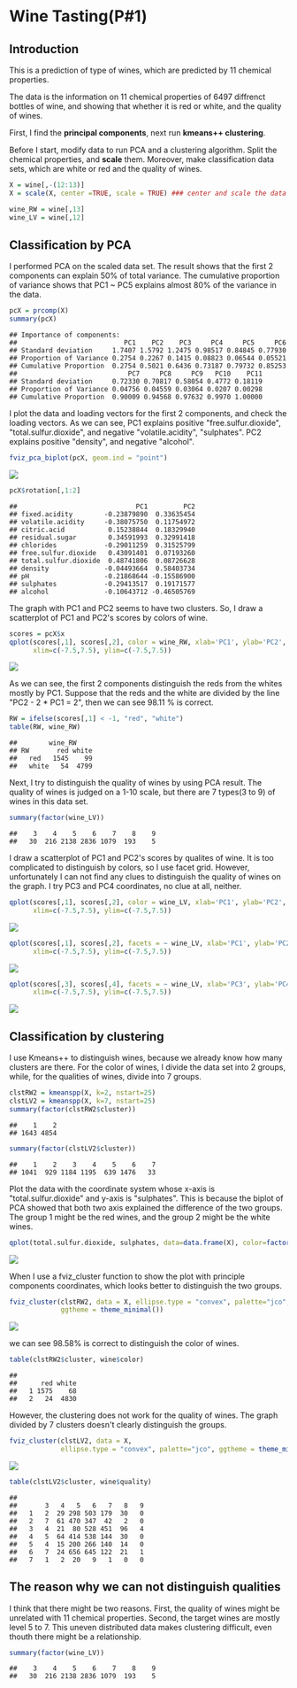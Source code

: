 Wine Tasting(P\#1)
================

Introduction
------------

This is a prediction of type of wines, which are predicted by 11 chemical properties.

The data is the information on 11 chemical properties of 6497 diffrenct bottles of wine, and showing that whether it is red or white, and the quality of wines.

First, I find the **principal components**, next run **kmeans++ clustering**.

Before I start, modify data to run PCA and a clustering algorithm. Split the chemical properties, and **scale** them. Moreover, make classification data sets, which are white or red and the quality of wines.

``` r
X = wine[,-(12:13)]
X = scale(X, center =TRUE, scale = TRUE) ### center and scale the data

wine_RW = wine[,13]
wine_LV = wine[,12]
```

Classification by PCA
---------------------

I performed PCA on the scaled data set.
The result shows that the first 2 components can explain 50% of total variance.
The cumulative proportion of variance shows that PC1 ~ PC5 explains almost 80% of the variance in the data.

``` r
pcX = prcomp(X)
summary(pcX)
```

    ## Importance of components:
    ##                           PC1    PC2    PC3     PC4     PC5     PC6
    ## Standard deviation     1.7407 1.5792 1.2475 0.98517 0.84845 0.77930
    ## Proportion of Variance 0.2754 0.2267 0.1415 0.08823 0.06544 0.05521
    ## Cumulative Proportion  0.2754 0.5021 0.6436 0.73187 0.79732 0.85253
    ##                            PC7     PC8     PC9   PC10    PC11
    ## Standard deviation     0.72330 0.70817 0.58054 0.4772 0.18119
    ## Proportion of Variance 0.04756 0.04559 0.03064 0.0207 0.00298
    ## Cumulative Proportion  0.90009 0.94568 0.97632 0.9970 1.00000

I plot the data and loading vectors for the first 2 components, and check the loading vectors.
As we can see, PC1 explains positive "free.sulfur.dioxide", "total.sulfur.dioxide", and negative "volatile.acidity", "sulphates". PC2 explains positive "density", and negative "alcohol".

``` r
fviz_pca_biplot(pcX, geom.ind = "point")
```

![](p1_files/figure-markdown_github/unnamed-chunk-4-1.png)

``` r
pcX$rotation[,1:2]
```

    ##                              PC1         PC2
    ## fixed.acidity        -0.23879890  0.33635454
    ## volatile.acidity     -0.38075750  0.11754972
    ## citric.acid           0.15238844  0.18329940
    ## residual.sugar        0.34591993  0.32991418
    ## chlorides            -0.29011259  0.31525799
    ## free.sulfur.dioxide   0.43091401  0.07193260
    ## total.sulfur.dioxide  0.48741806  0.08726628
    ## density              -0.04493664  0.58403734
    ## pH                   -0.21868644 -0.15586900
    ## sulphates            -0.29413517  0.19171577
    ## alcohol              -0.10643712 -0.46505769

The graph with PC1 and PC2 seems to have two clusters. So, I draw a scatterplot of PC1 and PC2's scores by colors of wine.

``` r
scores = pcX$x
qplot(scores[,1], scores[,2], color = wine_RW, xlab='PC1', ylab='PC2',
      xlim=c(-7.5,7.5), ylim=c(-7.5,7.5))
```

![](p1_files/figure-markdown_github/unnamed-chunk-5-1.png)

As we can see, the first 2 components distinguish the reds from the whites mostly by PC1.
Suppose that the reds and the white are divided by the line "PC2 - 2 \* PC1 = 2",
then we can see 98.11 % is correct.

``` r
RW = ifelse(scores[,1] < -1, "red", "white")
table(RW, wine_RW)
```

    ##        wine_RW
    ## RW       red white
    ##   red   1545    99
    ##   white   54  4799

Next, I try to distinguish the quality of wines by using PCA result. The quality of wines is judged on a 1-10 scale, but there are 7 types(3 to 9) of wines in this data set.

``` r
summary(factor(wine_LV))
```

    ##    3    4    5    6    7    8    9 
    ##   30  216 2138 2836 1079  193    5

I draw a scatterplot of PC1 and PC2's scores by qualites of wine.
It is too complicated to distinguish by colors, so I use facet grid. However, unfortunately I can not find any clues to distinguish the quality of wines on the graph.
I try PC3 and PC4 coordinates, no clue at all, neither.

``` r
qplot(scores[,1], scores[,2], color = wine_LV, xlab='PC1', ylab='PC2',
      xlim=c(-7.5,7.5), ylim=c(-7.5,7.5))
```

![](p1_files/figure-markdown_github/unnamed-chunk-8-1.png)

``` r
qplot(scores[,1], scores[,2], facets = ~ wine_LV, xlab='PC1', ylab='PC2',
      xlim=c(-7.5,7.5), ylim=c(-7.5,7.5))
```

![](p1_files/figure-markdown_github/unnamed-chunk-8-2.png)

``` r
qplot(scores[,3], scores[,4], facets = ~ wine_LV, xlab='PC3', ylab='PC4',
      xlim=c(-7.5,7.5), ylim=c(-7.5,7.5))
```

![](p1_files/figure-markdown_github/unnamed-chunk-8-3.png)

Classification by clustering
----------------------------

I use Kmeans++ to distinguish wines, because we already know how many clusters are there.
For the color of wines, I divide the data set into 2 groups, while, for the qualities of wines, divide into 7 groups.

``` r
clstRW2 = kmeanspp(X, k=2, nstart=25)
clstLV2 = kmeanspp(X, k=7, nstart=25)
summary(factor(clstRW2$cluster))
```

    ##    1    2 
    ## 1643 4854

``` r
summary(factor(clstLV2$cluster))
```

    ##    1    2    3    4    5    6    7 
    ## 1041  929 1184 1195  639 1476   33

Plot the data with the coordinate system whose x-axis is "total.sulfur.dioxide" and y-axis is "sulphates".
This is because the biplot of PCA showed that both two axis explained the difference of the two groups.
The group 1 might be the red wines, and the group 2 might be the white wines.

``` r
qplot(total.sulfur.dioxide, sulphates, data=data.frame(X), color=factor(clstRW2$cluster))
```

![](p1_files/figure-markdown_github/unnamed-chunk-10-1.png)

When I use a fviz\_cluster function to show the plot with principle components coordinates, which looks better to distinguish the two groups.

``` r
fviz_cluster(clstRW2, data = X, ellipse.type = "convex", palette="jco", 
             ggtheme = theme_minimal())
```

![](p1_files/figure-markdown_github/unnamed-chunk-11-1.png)

we can see 98.58% is correct to distinguish the color of wines.

``` r
table(clstRW2$cluster, wine$color)
```

    ##    
    ##      red white
    ##   1 1575    68
    ##   2   24  4830

However, the clustering does not work for the quality of wines. The graph divided by 7 clusters doesn't clearly distinguish the groups.

``` r
fviz_cluster(clstLV2, data = X, 
             ellipse.type = "convex", palette="jco", ggtheme = theme_minimal())
```

![](p1_files/figure-markdown_github/unnamed-chunk-13-1.png)

``` r
table(clstLV2$cluster, wine$quality)
```

    ##    
    ##       3   4   5   6   7   8   9
    ##   1   2  29 298 503 179  30   0
    ##   2   7  61 470 347  42   2   0
    ##   3   4  21  80 528 451  96   4
    ##   4   5  64 414 538 144  30   0
    ##   5   4  15 200 266 140  14   0
    ##   6   7  24 656 645 122  21   1
    ##   7   1   2  20   9   1   0   0

The reason why we can not distinguish qualities
-----------------------------------------------

I think that there might be two reasons.
First, the quality of wines might be unrelated with 11 chemical properties.
Second, the target wines are mostly level 5 to 7. This uneven distributed data makes clustering difficult, even thouth there might be a relationship.

``` r
summary(factor(wine_LV))
```

    ##    3    4    5    6    7    8    9 
    ##   30  216 2138 2836 1079  193    5
